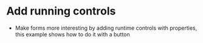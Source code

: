 # Add running controls
 
- Make forms more interesting by adding runtime controls with properties, this example shows how to do it with a button
